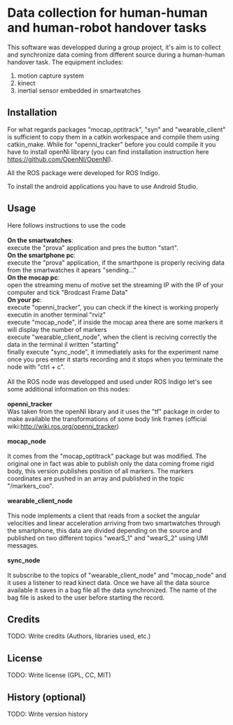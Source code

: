 # Data collection for human-human and human-robot handover tasks

This software was developped during a group project, it's aim is to collect and synchronize data coming from different source during a human-human handover task. The equipment includes:

1. motion capture system
2. kinect
3. inertial sensor embedded in smartwatches

## Installation

For what regards packages "mocap_optitrack", "syn" and "wearable_client" is sufficient to copy them in a catkin workespace and compile them using catkin_make. While for "openni_tracker" before you could compile it you have to install openNi library (you can find installation instruction here https://github.com/OpenNI/OpenNI).

All the ROS package were developed for ROS Indigo.

To install the android applications you have to use Android Studio.
## Usage
Here follows instructions to use the code <br><br>
<b>On the smartwatches</b>:<br>
execute the "prova" application and pres the button "start".<br>
<b>On the smartphone pc</b>:<br>
execute the "prova" application, if the smarthpone is properly reciving data from the smartwatches it apears "sending..."<br>
<b>On the mocap pc</b>:<br>
  open the streaming menu of motive set the streaming IP with the IP of your computer and tick "Brodcast Frame Data"<br> 
<b>On your pc</b>:<br>
  execute "openni_tracker", you can check if the kinect is working properly executin in another terminal "rviz"<br>
  execute "mocap_node", if inside the mocap area there are some markers it will display the number of markers<br>
  execute "wearable_client_node", when the client is reciving correctly the data in the terminal il written "starting" <br>
  finally execute "sync_node", it immediately asks for the experiment name once you pres enter it starts recording and it stops   when you terminate the node with "ctrl + c".<br><br>
All the ROS node was developped and used under ROS Indigo let's see some additional information on this nodes:<br><br>
<b>openni_tracker</b><br>
Was taken from the openNI library and it uses the "tf" package in order to make available the transformations of some body link frames (official wiki:http://wiki.ros.org/openni_tracker)<br><br>
<b>mocap_node</b><br><br>
It comes from the "mocap_optitrack" package but was modified. The original one in fact was able to publish only the data coming frome rigid body, this version publishes position of all markers. The markers coordinates are pushed in an array and published in the topic "/markers_coo".<br><br>
<b>wearable_client_node</b><br><br>
This node implements a client that reads from a socket the angular velocities and linear acceleration arriving from two smartwatches through the smartphone, this data are divided depending on the source and published on two different topics "wearS_1" and "wearS_2" using UMI messages.<br><br>
<b>sync_node</b><br><br>
It subscribe to the topics of "wearable_client_node" and "mocap_node" and it uses a listener to read kinect data. Once we have all the data source available it saves in a bag file all the data synchronized. The name of the bag file is asked to the user before starting the record.



## Credits

TODO: Write credits (Authors, libraries used, etc.)

## License

TODO: Write license (GPL, CC, MIT)

## History (optional)

TODO: Write version history

